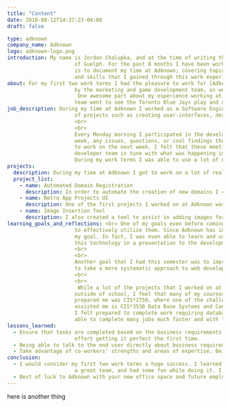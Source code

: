 ```yaml
---
title: "Content"
date: 2018-08-12T14:37:23-04:00
draft: false

type: adknown
company_name: Adknown
logo: adknown-logo.png
introduction: My name is Jordan Chalupka, and at the time of writing this I am in my third year of Software Engineering at the University
                      of Guelph. For the past 8 months I have been working at Adknown, in Guelph. The purpose of this blog
                      is to document my time at Adknown; covering topics such as my goals, projects I was involved with,
                      and skills that I gained through this work experience.
about: For my first two work terms I had the pleasure to work for [Adknown](https://www.adknown.com/) , a leading web and app publishing company with a passion for ad-tech. The development team at Adknown works on developing and maintaining software used
                      by the marketing and game development team, as well as many innovative side-projects.
                       One awesome part about my experience working at Adknown was the quarterly events. During my first work term the Adknown
                      team went to see the Toronto Blue Jays play and during my second work term we went axe throwing and to a board game café.
job_description: During my time at Adknown I worked as a Software Engineer. In this role I was given the opportunity to work on a large number
                      of projects such as creating user-interfaces, designing websites, creating tools, and more. One of my favourite parts of working at Adknown was the diversity of projects that I was able to work on. As far as programming languages I used PHP and Nodejs.
                      <br>
                      <br>
                      Every Monday morning I participated in the developer meeting, with all of the other developers. In this meeting each developer would discuss what they had worked on in the previous
                      week, any issues, questions, or cool findings that came along the way, and what they were planning
                      to work on the next week. I felt that these meetings were a really great way to keep everyone on the
                      developer team in tune with what was happening in the company.
                      During my work terms I was able to use a lot of new and interesting technologies.  For example before starting at Adknown I had no prior experience with AWS, and by the end of the work term I am comfortable using several different services provided by AWS.
projects:
  description: During my time at Adknown I got to work on a lot of really cool projects. Here is a brief outline on a few of my favourites.
  project_list:
    - name: Automated Domain Registration
      description: In order to automate the creation of new domains I created a tool which interacted with several AWS services such as Route53, Cloudfront, and CertificateManager in order to register new domains. Later in my work term this tool was also integrated with a domain-name generation API using prefix/suffix combinations.
    - name: Retro App Projects UI
      description: One of the first projects I worked on at Adknown was creating an organizational tool for the game development team to better communicate the creation and status of games created by the game development team. This tool was created using Bootstrap-tables linked to a database. One memory from this project was that it was my first experience managing requirements from multiple groups as both the game developers, as well as management had requirements for the tool and it was necessary to combine everyone's requirements into the final product.
    - name: Image Insertion Tool
      description: I also created a tool to assist in adding images for our content based sites. A requirement for this tool was that images needed to be cropped to specific dimensions specified by the creator of the site. To build this tool I used a javascript library called cropper.js to assist in the image cropping. The tool allowed the user to simply select which predefined dimension they would like to crop their image to (from a list of possible dimensions) and the tool would automatically crop the image to the desired dimensions. The user could then move the crop around the image to position it nicely.
learning_goals_and_reflections: <br> One of my goals even before coming to Adknown was to learn more about different AWS services and how
                      to effectively utilize them. Since Adknown has identified the value in using AWS, I spent a lot of time learning about and getting familiar with several AWS services and so have accomplished
                      my goal. In fact, I was even able to learn and use a new AWS tool called Step Functions, and introduce
                      this technology in a presentation to the development team. I believe that knowing how to leverage AWS services is a very transferable skill to future work experiences.
                      <br> 
                      <br>
                      Another goal that I had this semester was to improve my web development skills. Although I had experience in web-development before working at Adknown, I feel that this experience has helped my
                      to take a more systematic approach to web development.  Also, I feel that my front-end development skills have improved a lot since I started working at Adknown, and I now feel much more comfortable with making changes to the look and design of a web page.
                      <br>
                      <br>
                       While a lot of the projects that I worked on at Adknown were given to me based on technologies I had learned in my own time
                      outside of school, I feel that many of my courses greatly assisted me during my time at Adknown. One course that I felt greatly
                      prepared me was CIS*2750, where one of the challenges is to work with a large codebase. Another course which I felt greatly
                      assisted me is CIS*3530 Data Base Systems and Concepts. Having taken a course strictly on database design and applications
                      I felt prepared to complete work requiring database knowledge, and that while there were new things that I learned, I was
                      able to complete many jobs much faster and with less assistance.
lessons_learned:
  - Ensure that tasks are completed based on the business requirements vs the tech for the solution being perfect. Sometimes it's better to put out a hacked up version of something to see if it will work before spending a lot of time and
                      effort getting it perfect the first time.
  - Being able to talk to the end user directly about business requirements is invaluable and should be leveraged whenever possible. This allows errors to be caught early and improves the overall quality of the software produced.
  - Take advantage of co-workers' strengths and areas of expertise. Being able to communicate effectively with a diverse group of developers can really improve efficiency when working with unfamiliar technologies.
conclusion:
  - I would consider my first two work terms a huge success. I learned a lot, gained valuable experiences, got to work with
                      a great team, and had some fun while doing it. I would like to thank Tim and Andrew for giving me this opportunity, and to the rest of the Adknown team for being awesome.
  - Best of luck to Adknown with your new office space and future employees. 
---
```


here is another thing